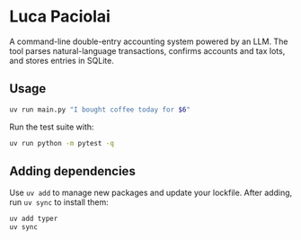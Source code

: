 # Luca Paciolai

A command-line double-entry accounting system powered by an LLM. The tool parses natural-language transactions, confirms accounts and tax lots, and stores entries in SQLite.

## Usage

```bash
uv run main.py "I bought coffee today for $6"
```

Run the test suite with:

```bash
uv run python -m pytest -q
```

## Adding dependencies

Use `uv add` to manage new packages and update your lockfile. After adding, run `uv sync` to install them:

```bash
uv add typer
uv sync
```
